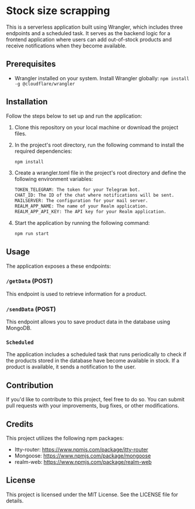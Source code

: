 # Stock size scrapping

This is a serverless application built using Wrangler, which includes three endpoints and a scheduled task. It serves as the backend logic for a frontend application where users can add out-of-stock products and receive notifications when they become available.

## Prerequisites

- Wrangler installed on your system. Install Wrangler globally: `npm install -g @cloudflare/wrangler`

## Installation

Follow the steps below to set up and run the application:

1. Clone this repository on your local machine or download the project files.

2. In the project's root directory, run the following command to install the required dependencies:

   ```bash
   npm install
   ```

3. Create a wrangler.toml file in the project's root directory and define the following environment variables:

   ```bash
   TOKEN_TELEGRAM: The token for your Telegram bot.
   CHAT_ID: The ID of the chat where notifications will be sent.
   MAILSERVER: The configuration for your mail server.
   REALM_APP_NAME: The name of your Realm application.
   REALM_APP_API_KEY: The API key for your Realm application.
   ```

4. Start the application by running the following command:

   ```bash
   npm run start
   ```

## Usage

The application exposes a these endpoints:

### `/getData` (POST)

This endpoint is used to retrieve information for a product.

### `/sendData` (POST)

This endpoint allows you to save product data in the database using MongoDB.

### `Scheduled`

The application includes a scheduled task that runs periodically to check if the products stored in the database have become available in stock. If a product is available, it sends a notification to the user.

## Contribution

If you'd like to contribute to this project, feel free to do so. You can submit pull requests with your improvements, bug fixes, or other modifications.

## Credits

This project utilizes the following npm packages:

- Itty-router: https://www.npmjs.com/package/itty-router
- Mongoose: https://www.npmjs.com/package/mongoose
- realm-web: https://www.npmjs.com/package/realm-web

## License

This project is licensed under the MIT License. See the LICENSE file for details.
